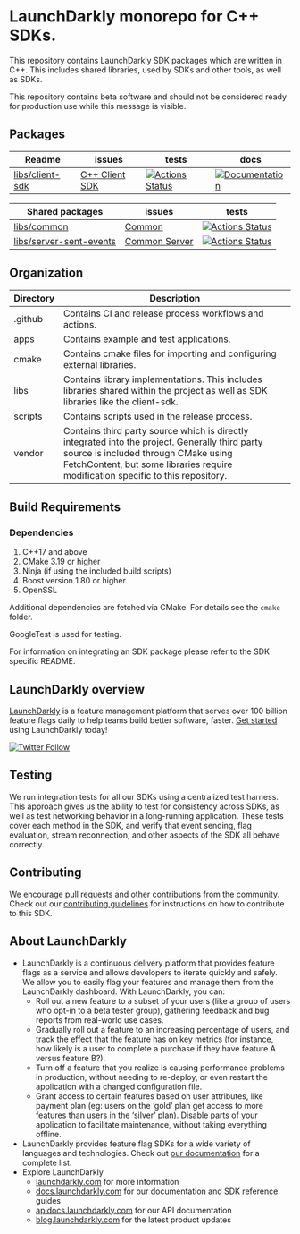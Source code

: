 # LaunchDarkly monorepo for C++ SDKs.

This repository contains LaunchDarkly SDK packages which are written in C++.
This includes shared libraries, used by SDKs and other tools, as well as SDKs.

This repository contains beta software and should not be considered ready for production use while this message is visible.

## Packages

| Readme                                       | issues                                      | tests                                                    | docs                     |
|----------------------------------------------|---------------------------------------------|----------------------------------------------------------|--------------------------|
| [libs/client-sdk](libs/client-sdk/README.md) | [C++ Client SDK][package-cpp-client-issues] | [![Actions Status][cpp-client-ci-badge]][cpp-client-ci]  |[![Documentation](https://img.shields.io/static/v1?label=GitHub+Pages&message=API+reference&color=00add8)](https://launchdarkly.github.io/cpp-sdks/libs/client-sdk/docs/html/)

| Shared packages                                              | issues                                            | tests                                                                 |
|--------------------------------------------------------------|---------------------------------------------------|-----------------------------------------------------------------------|
| [libs/common](libs/common/README.md)                         | [Common][package-shared-common-issues]            | [![Actions Status][shared-common-ci-badge]][shared-common-ci]         |
| [libs/server-sent-events](libs/server-sent-events/README.md) | [Common Server][package-shared-sdk-server-issues] | [![Actions Status][shared-sse-ci-badge-badge]][shared-sdk-server-ci] |

## Organization

 | Directory | Description |
 |----------|--------------|
 | .github  | Contains CI and release process workflows and actions.
 | apps     | Contains example and test applications.
 | cmake    | Contains cmake files for importing and configuring external libraries.
 | libs     | Contains library implementations. This includes libraries shared within the project as well as SDK libraries like the client-sdk.
 | scripts  | Contains scripts used in the release process.
 | vendor   | Contains third party source which is directly integrated into the project. Generally third party source is included through CMake using FetchContent, but some libraries require modification specific to this repository.

## Build Requirements

### Dependencies

1. C++17 and above
1. CMake 3.19 or higher
1. Ninja (if using the included build scripts)
1. Boost version 1.80 or higher.
1. OpenSSL

Additional dependencies are fetched via CMake. For details see the `cmake` folder.

GoogleTest is used for testing.

For information on integrating an SDK package please refer to the SDK specific README.

## LaunchDarkly overview

[LaunchDarkly](https://www.launchdarkly.com) is a feature management platform that serves over 100 billion feature flags
daily to help teams build better software, faster. [Get started](https://docs.launchdarkly.com/home/getting-started)
using LaunchDarkly today!

[![Twitter Follow](https://img.shields.io/twitter/follow/launchdarkly.svg?style=social&label=Follow&maxAge=2592000)](https://twitter.com/intent/follow?screen_name=launchdarkly)

## Testing

We run integration tests for all our SDKs using a centralized test harness. This approach gives us the ability to test
for consistency across SDKs, as well as test networking behavior in a long-running application. These tests cover each
method in the SDK, and verify that event sending, flag evaluation, stream reconnection, and other aspects of the SDK all
behave correctly.

## Contributing

We encourage pull requests and other contributions from the community. Check out
our [contributing guidelines](CONTRIBUTING.md) for instructions on how to contribute to this SDK.

## About LaunchDarkly

- LaunchDarkly is a continuous delivery platform that provides feature flags as a service and allows developers to
  iterate quickly and safely. We allow you to easily flag your features and manage them from the LaunchDarkly dashboard.
  With LaunchDarkly, you can:
    - Roll out a new feature to a subset of your users (like a group of users who opt-in to a beta tester group),
      gathering feedback and bug reports from real-world use cases.
    - Gradually roll out a feature to an increasing percentage of users, and track the effect that the feature has on
      key metrics (for instance, how likely is a user to complete a purchase if they have feature A versus feature B?).
    - Turn off a feature that you realize is causing performance problems in production, without needing to re-deploy,
      or even restart the application with a changed configuration file.
    - Grant access to certain features based on user attributes, like payment plan (eg: users on the ‘gold’ plan get
      access to more features than users in the ‘silver’ plan). Disable parts of your application to facilitate
      maintenance, without taking everything offline.
- LaunchDarkly provides feature flag SDKs for a wide variety of languages and technologies. Check
  out [our documentation](https://docs.launchdarkly.com/sdk) for a complete list.
- Explore LaunchDarkly
    - [launchdarkly.com](https://www.launchdarkly.com/ 'LaunchDarkly Main Website') for more information
    - [docs.launchdarkly.com](https://docs.launchdarkly.com/ 'LaunchDarkly Documentation') for our documentation and SDK
      reference guides
    - [apidocs.launchdarkly.com](https://apidocs.launchdarkly.com/ 'LaunchDarkly API Documentation') for our API
      documentation
    - [blog.launchdarkly.com](https://blog.launchdarkly.com/ 'LaunchDarkly Blog Documentation') for the latest product
      updates

[//]: # 'libs/common'
[shared-common-ci-badge]: https://github.com/launchdarkly/cpp-sdks/actions/workflows/common.yml/badge.svg
[shared-common-ci]: https://github.com/launchdarkly/cpp-sdks/actions/workflows/common.yml
[package-shared-common-issues]: https://github.com/launchdarkly/cpp-sdks/issues?q=is%3Aissue+is%3Aopen+label%3A%22package%3A+shared%2Fcommon%22+

[//]: # 'libs/server-sent-events'
[shared-sse-ci-badge-badge]: https://github.com/launchdarkly/cpp-sdks/actions/workflows/sse.yml/badge.svg
[shared-sdk-server-ci]: https://github.com/launchdarkly/cpp-sdks/actions/workflows/sse.yml
[package-shared-sdk-server-issues]: https://github.com/launchdarkly/cpp-sdks/issues?q=is%3Aissue+is%3Aopen+label%3A%22package%3A+shared%2Fsse%22+


[//]: # 'libs/client-sdk'
[cpp-client-ci-badge]: https://github.com/launchdarkly/cpp-sdks/actions/workflows/client.yml/badge.svg
[cpp-client-ci]: https://github.com/launchdarkly/cpp-sdks/actions/workflows/client.yml
[package-cpp-client-issues]: https://github.com/launchdarkly/cpp-sdks/issues?q=is%3Aissue+is%3Aopen+label%3A%22package%3A+sdk%2Fclient%22+
